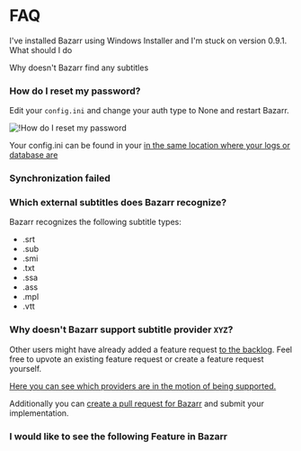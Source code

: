 # FAQ

I've installed Bazarr using Windows Installer and I'm stuck on version 0.9.1. What should I do


Why doesn't Bazarr find any subtitles

### How do I reset my password?

[comment]: <> (What password is referenced here?)

Edit your `config.ini` and change your auth type to None and restart Bazarr.

![!How do I reset my password](images/config-ini.png)

Your config.ini can be found in your [in the same location where your logs or database are](#where-can-i-find-the-logs-or-database)

### Synchronization failed

### Which external subtitles does Bazarr recognize?

Bazarr recognizes the following subtitle types:

- .srt
- .sub
- .smi
- .txt
- .ssa
- .ass
- .mpl
- .vtt

### Why doesn't Bazarr support subtitle provider `XYZ`?

Other users might have already added a feature request [to the backlog](https://bazarr.featureupvote.com/). Feel free to upvote an existing feature request or create a feature request yourself.

[Here you can see which providers are in the motion of being supported.]()

Additionally you can [create a pull request for Bazarr]() and submit your implementation.

### I would like to see the following Feature in Bazarr